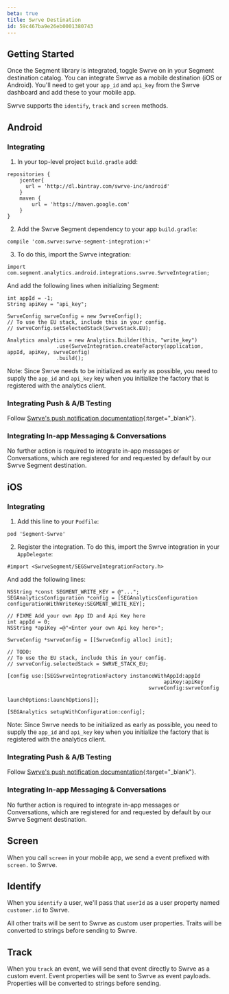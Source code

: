 ```yaml
---
beta: true
title: Swrve Destination
id: 59c467ba9e26eb0001380743
---
```

## Getting Started

Once the Segment library is integrated, toggle Swrve on in your Segment destination catalog. You can integrate Swrve as a mobile destination (iOS or Android). You'll need to get your `app_id` and `api_key` from the Swrve dashboard and add these to your mobile app.

Swrve supports the `identify`, `track` and `screen` methods.

## Android

### Integrating

1. In your top-level project `build.gradle` add:

  ```
  repositories {
      jcenter{
        url = 'http://dl.bintray.com/swrve-inc/android'
      }
      maven {
          url = 'https://maven.google.com'
      }
  }
  ```

2. Add the Swrve Segment dependency to your app `build.gradle`:

  ```
  compile 'com.swrve:swrve-segment-integration:+'
  ```

3. To do this, import the Swrve integration:
  ```
  import com.segment.analytics.android.integrations.swrve.SwrveIntegration;
  ```

  And add the following lines when initializing Segment:

  ```
  int appId = -1;
  String apiKey = "api_key";

  SwrveConfig swrveConfig = new SwrveConfig();
  // To use the EU stack, include this in your config.
  // swrveConfig.setSelectedStack(SwrveStack.EU);

  Analytics analytics = new Analytics.Builder(this, "write_key")
                  .use(SwrveIntegration.createFactory(application, appId, apiKey, swrveConfig)
                  .build();
  ```

  Note: Since Swrve needs to be initialized as early as possible, you need to supply the `app_id` and `api_key` key when you initialize the factory that is registered with the analytics client.

### Integrating Push & A/B Testing

Follow [Swrve's push notification documentation](https://docs.swrve.com/developer-documentation/integration/android){:target="_blank"}.

### Integrating In-app Messaging & Conversations

No further action is required to integrate in-app messages or Conversations, which are registered for and requested by default by our Swrve Segment destination.

## iOS

### Integrating

1. Add this line to your `Podfile`:

  ```
  pod 'Segment-Swrve'
  ```

2. Register the integration. To do this, import the Swrve integration in your `AppDelegate`:

  ```
  #import <SwrveSegment/SEGSwrveIntegrationFactory.h>
  ```

  And add the following lines:

  ```
  NSString *const SEGMENT_WRITE_KEY = @"...";
  SEGAnalyticsConfiguration *config = [SEGAnalyticsConfiguration configurationWithWriteKey:SEGMENT_WRITE_KEY];

  // FIXME Add your own App ID and Api Key here
  int appId = 0;
  NSString *apiKey =@"<Enter your own Api key here>";

  SwrveConfig *swrveConfig = [[SwrveConfig alloc] init];

  // TODO:
  // To use the EU stack, include this in your config.
  // swrveConfig.selectedStack = SWRVE_STACK_EU;

  [config use:[SEGSwrveIntegrationFactory instanceWithAppId:appId
                                                     apiKey:apiKey
                                                swrveConfig:swrveConfig
                                              launchOptions:launchOptions]];

  [SEGAnalytics setupWithConfiguration:config];
  ```

  Note: Since Swrve needs to be initialized as early as possible, you need to supply the `app_id` and `api_key` key when you initialize the factory that is registered with the analytics client.

### Integrating Push & A/B Testing

Follow [Swrve's push notification documentation](https://docs.swrve.com/developer-documentation/integration/ios){:target="_blank"}.

### Integrating In-app Messaging & Conversations

No further action is required to integrate in-app messages or Conversations, which are registered for and requested by default by our Swrve Segment destination.

## Screen

When you call `screen` in your mobile app, we send a event prefixed with `screen.` to Swrve.

## Identify

When you `identify` a user, we'll pass that `userId` as a user property named `customer.id` to Swrve.

All other traits will be sent to Swrve as custom user properties. Traits will be converted to strings before sending to Swrve.

## Track

When you `track` an event, we will send that event directly to Swrve as a custom event. Event properties will be sent to Swrve as event payloads. Properties will be converted to strings before sending.
